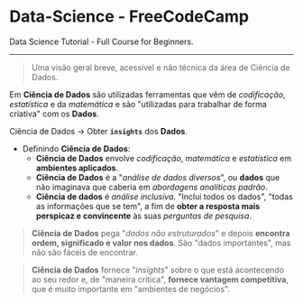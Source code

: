 # Data-Science - FreeCodeCamp

Data Science Tutorial - Full Course for Beginners.

---

> Uma visão geral breve, acessível e não técnica da área de Ciência de Dados.

Em **Ciência de Dados** são utilizadas ferramentas que vêm de _codificação_, _estatística_ e da _matemática_ e são "utilizadas para trabalhar de forma criativa" com os **Dados**.

Ciência de Dados -> Obter **``insights``** dos **Dados**.

- Definindo **Ciência de Dados**:
    - **Ciência de Dados** envolve _codificação_, _matemática_ e _estatística_ em **ambientes aplicados**.
    - **Ciência de Dados** é a "_análise de dados diversos_", ou **dados** que não imaginava que caberia em _abordagens analíticas padrão_.
    - **Ciência de dados** é _análise inclusiva_. "Inclui todos os dados", "todas as informações que se tem", a fim de **obter a resposta mais perspicaz e convincente** às suas _perguntas de pesquisa_.

> **Ciência de Dados** pega "_dados não estruturados_" e depois **encontra ordem, significado e valor nos dados**. São "dados importantes", mas não são fáceis de encontrar.

> **Ciência de Dados** fornece "_insights_" sobre o que está acontecendo ao seu redor e, de "maneira crítica", **fornece vantagem competitiva**, que é muito importante em "ambientes de negócios".
